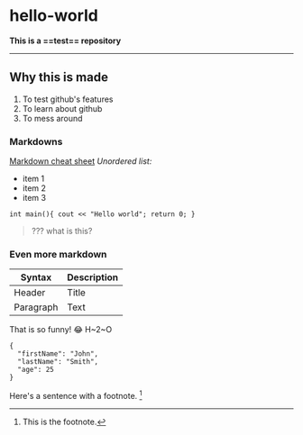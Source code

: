 # hello-world
**This is a ==test== repository**

---

## Why this is made
1. To test github's features
2. To learn about github
3. To mess around

### Markdowns
[Markdown cheat sheet](https://www.markdownguide.org/cheat-sheet/)
*Unordered list:*
- item 1
- item 2
- item 3

`int main(){
  cout << "Hello world";
  return 0;
  }`
  
> ??? what is this?

### Even more markdown
| Syntax | Description |
| ----------- | ----------- |
| Header | Title |
| Paragraph | Text |

That is so funny! :joy:
H~2~O

```
{
  "firstName": "John",
  "lastName": "Smith",
  "age": 25
}
```

Here's a sentence with a footnote. [^1]

[^1]: This is the footnote.
